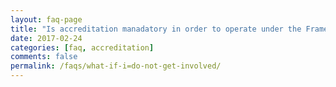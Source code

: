 ```yaml
---
layout: faq-page
title: "Is accreditation manadatory in order to operate under the Framework?"
date: 2017-02-24
categories: [faq, accreditation]
comments: false
permalink: /faqs/what-if-i=do-not-get-involved/
---
```

